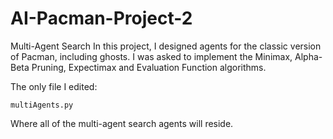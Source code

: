 # AI-Pacman-Project-2
Multi-Agent Search
In this project, I designed agents for the classic version of Pacman, including ghosts. I was asked to implement the Minimax, Alpha-Beta Pruning, Expectimax and  Evaluation Function algorithms.

The only file I edited:

    multiAgents.py	
Where all of the multi-agent search agents will reside.

